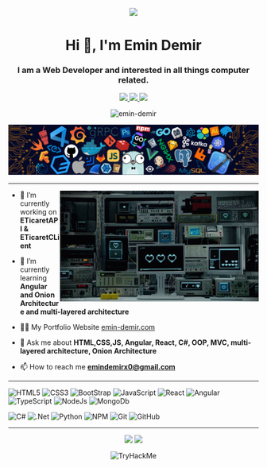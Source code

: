 <p align="center">
  <img src="https://readme-typing-svg.herokuapp.com/?lines=;Welcome+My+GitHub+Page;Thanks+For+Visiting&font=Fira%20Code&center=true&width=380&height=50">
</p>

<h1 align="center">Hi 👋, I'm Emin Demir</h1>

<h3 align="center">I am a Web Developer and interested in all things computer related.</h3>

<p align="center">
	<a href="https://www.linkedin.com/in/emin-demir-b0202b235">
		<img src="https://img.shields.io/badge/LinkedIn-0077B5?style=for-the-badge&logo=linkedin&logoColor=white" />
	</a>
  <a href="https://github.com/emin-demir">
		<img src="https://img.shields.io/badge/Github-181717?style=for-the-badge&logo=Github&logoColor=white" />
	</a>
	<a href="https://twitter.com/0_0_loading">
		<img src="https://img.shields.io/badge/Twitter-%231DA1F2.svg?style=for-the-badge&logo=Twitter&logoColor=white" />
	</a>
  <p align="center"> <img src="https://komarev.com/ghpvc/?username=emin-demir&label=Profile%20views&color=0e75b6&style=flat" alt="emin-demir" /> </p>
</p>


![](https://github.com/emin-demir/emin-demir/blob/main/img/header_.png)

<hr>

<img src="./img/computer-love.gif" width="400px" align="right">

- 🔭 I’m currently working on **ETicaretAPI & ETicaretCLient**

- 🌱 I’m currently learning **Angular and Onion Architecture and multi-layered architecture**

- 👨‍💻 My Portfolio Website [emin-demir.com](http://www.emin-demir.com)

- 💬 Ask me about **HTML,CSS,JS, Angular, React, C#, OOP, MVC, multi-layered architecture, Onion Architecture**

- 📫 How to reach me **emindemirx0@gmail.com**


<hr>
	
![HTML5](https://img.shields.io/badge/HTML5-E34F26?style=for-the-badge&logo=html5&logoColor=white)
![CSS3](https://img.shields.io/badge/CSS3-1572B6?style=for-the-badge&logo=css3&logoColor=white)
![BootStrap](https://img.shields.io/badge/Bootstrap-7952B3?style=flat-square&logo=bootstrap&logoColor=white)
![JavaScript](https://img.shields.io/badge/JavaScript-F7DF1E?style=for-the-badge&logo=javascript&logoColor=black)
![React](https://img.shields.io/badge/React-20232A?style=for-the-badge&logo=react&logoColor=61DAFB)
![Angular](https://img.shields.io/badge/Angular-DD0031?style=for-the-badge&logo=angular&logoColor=white)
![TypeScript](https://img.shields.io/badge/TypeScript-007ACC?style=for-the-badge&logo=typescript&logoColor=white)
![NodeJs](https://img.shields.io/badge/Node.js-43853D?style=for-the-badge&logo=node.js&logoColor=white)
![MongoDb](https://img.shields.io/badge/MongoDB-4EA94B?style=for-the-badge&logo=mongodb&logoColor=white)
<br>


![C#](https://img.shields.io/badge/C%23-239120?style=for-the-badge&logo=c-sharp&logoColor=white)
![.Net](https://img.shields.io/badge/.NET-5C2D91?style=for-the-badge&logo=.net&logoColor=white)
![Python](https://img.shields.io/badge/Python-3776AB?style=for-the-badge&logo=python&logoColor=white)
![NPM](https://img.shields.io/badge/NPM-%23000000.svg?style=for-the-badge&logo=npm&logoColor=white)
![Git](https://img.shields.io/badge/Git-F05032?style=flat-square&logo=Git&logoColor=white)
![GitHub](https://img.shields.io/badge/github-%23121011.svg?style=for-the-badge&logo=github&logoColor=white)
<hr> 


<p align="center">
  <img width="450px" src="https://github-readme-stats.vercel.app/api?username=emin-demir&show_icons=true&theme=buefy&line_height=30" />
  <img src="https://github-readme-stats.vercel.app/api/top-langs/?username=emin-demir&layout=compact&theme=buefy&line_height=10">
</p>
<p align="center">
<img src="https://tryhackme-badges.s3.amazonaws.com/Zneam.png" alt="TryHackMe">
</p>
